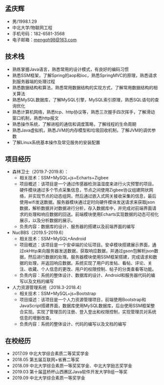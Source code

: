 ## 孟庆辉
* 男/1998.1.29
* 中北大学/物联网工程
* 手机号码：182-6581-3568
* 电子邮箱：mengqh98@163.com

## 技术栈
* 熟练掌握Java语言，熟悉常用的设计模式，有良好的编码习惯
* 熟悉SSM框架，了解Spring的aop和ioc，熟悉SpringMVC的原理，熟悉请求到服务器端的处理过程
* 熟悉数据结构和算法，熟悉常用数据结构的实现方式，了解常用数据结构的相关算法
* 熟悉MySQL数据库，了解MySQL引擎，MySQL索引原理，熟悉SQL语句的查询优化
* 熟悉计算机网络，熟悉tcp、http协议等，熟悉三次握手四次挥手，了解滑动窗口机制，熟悉http报文
* 熟悉操作系统，了解进程的通信和调度策略，了解线程的生命周期
* 熟悉Java虚拟机，熟悉JVM的内存模型和垃圾回收机制，了解JVM的调优参数
* 了解Linux系统基本操作及常见服务的安装配置

## 项目经历
* 森林卫士（2019.7-2019.8）：
    * 相关技术：SSM+MySQL+js+Echarts+Zigbee
    * 项目概述：该项目是一个通过传感器检测温湿度来进行火灾预警的项目。硬件模块通过多个节点采集信息，节点之间使用Zigbee协议组建网状网络，并实现节点的动态组网，然后通过嵌入式网关接收采集的信息，最后使用wifi发送数据。服务器模块通过定时向硬件模块发送请求来获取json数据，解析数据并对数据进行分析，存入数据库中，并完成对前端界面请求的处理和响应数据的回送。前端模块使用Echarts实现数据的动态可视化展示，以及分析数据的展示。
    * 负责内容：数据库的设计、服务器的搭建以及前端界面的编写
* NucBBS（2019.5-2019.6）
    * 相关技术：SSM+MySQL+Android
    * 项目概述：该项目是一个安卓端的论坛项目。安卓模块搭建展示界面，通过okHttp来向服务器发送数据，获取响应数据，并通过gson包解析json数据，然后进行数据的处理。服务器模块使用SSM框架搭建，完成请求和数据的处理，并返回响应数据。系统实现了用户的发帖、看帖、评论、关注、收藏、个人信息的更改、用户的权限控制、帖子的分类查看等功能。
    * 负责内容：系统的整体设计、数据库的设计、Android和服务器代码的编写以及文档的编写
* 人力资源管理系统（2018.3-2018.4）
    * 相关技术：SSM+MySQL+js+Bootstrap
    * 项目描述：该项目是一个人力资源管理项目，前端使用Bootstrap和JavaScript搭建界面，数据库使用MySQL数据库，后台使用SSM框架整合实现。实现了管理员的注册、登入登出和权限控制，实现管理员对系统信息的增删改查。
    * 负责内容：系统的整体设计、代码的编写以及文档的编写

## 在校经历
* 2017.09 中北大学综合素质二等奖奖学金
* 2018.05 第五届互联网+省赛二等奖
* 2018.09 中北大学综合素质一等奖奖学金、中北大学励志奖学金
* 2019.03 第十届蓝桥杯山西赛区Java软件开发大学B组一等奖
* 2019.09 中北大学综合素质一等奖学金